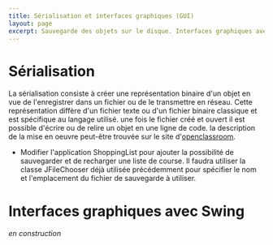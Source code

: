 ```yaml
---
title: Sérialisation et interfaces graphiques (GUI)
layout: page
excerpt: Sauvegarde des objets sur le disque. Interfaces graphiques avec Swing.
---
```


# Sérialisation

La sérialisation consiste à créer une représentation binaire d'un objet en vue de l'enregistrer dans un fichier ou de le transmettre en réseau. Cette représentation diffère d'un fichier texte ou d'un fichier binaire classique et est spécifique au langage utilisé. une fois le fichier créé et ouvert il est possible d'écrire ou de relire un objet en une ligne de code. la description de la mise en oeuvre peut-être trouvée sur le site d'[openclassroom](http://openclassrooms.com/courses/apprenez-a-programmer-en-java/les-flux-d-entree-sortie).

* Modifier l'application ShoppingList pour ajouter la possibilité de sauvegarder et de recharger une liste de course. Il faudra utiliser la classe JFileChooser déjà utilisée précédemment pour spécifier le nom et l'emplacement du fichier de sauvegarde à utiliser.


# Interfaces graphiques avec Swing

*en construction*